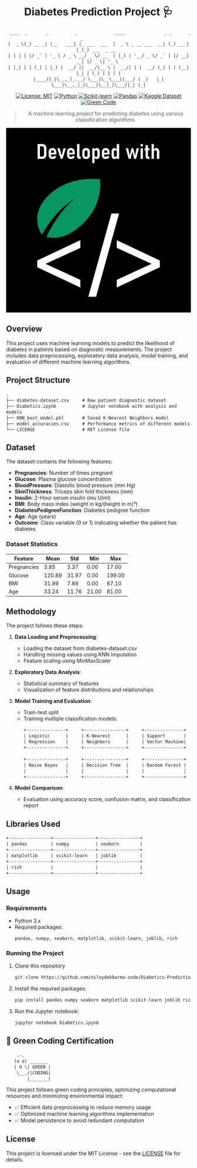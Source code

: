 
<div align="center">

<h1 align="center">Diabetes Prediction Project 🩺</h1>



```
 ____  _       _          _              ____               _ _      _   _             
|  _ \(_) __ _| |__   ___| |_ ___  ___  |  _ \ _ __ ___  __| (_) ___| |_(_) ___  _ __  
| | | | |/ _` | '_ \ / _ \ __/ _ \/ __  | |_) | '__/ _ \/ _` | |/ __| __| |/ _ \| '_ \ 
| |_| | | (_| | |_) |  __/ ||  __/\__ \ |  __/| | |  __/ (_| | | (__| |_| | (_) | | | |
|____/|_|\__,_|_.__/ \___|\__\___||___/ | _|   |_|  \___|\__,_|_|\___|\__|_|\___/|_| |_|
```

[![License: MIT](https://img.shields.io/badge/License-MIT-yellow.svg)](https://opensource.org/licenses/MIT)
[![Python](https://img.shields.io/badge/Python-3.x-blue.svg)](https://www.python.org/)
[![Scikit-learn](https://img.shields.io/badge/Scikit--learn-Latest-orange.svg)](https://scikit-learn.org/)
[![Pandas](https://img.shields.io/badge/Pandas-Latest-blue.svg)](https://pandas.pydata.org/)
[![Kaggle Dataset](https://img.shields.io/badge/Dataset-Kaggle-blue)](https://www.kaggle.com/datasets/uciml/pima-indians-diabetes-database)
[![Green Code](https://img.shields.io/badge/Green%20Code-Certified-brightgreen.svg)](https://greensoftware.foundation/)

> A machine learning project for predicting diabetes using various classification algorithms.

![Green Coding Certified](repo-assets/Green-Code-Certificate.png)

</div>

## Overview

This project uses machine learning models to predict the likelihood of diabetes in patients based on diagnostic measurements. The project includes data preprocessing, exploratory data analysis, model training, and evaluation of different machine learning algorithms.

## Project Structure

```
.
├── diabetes-dataset.csv     # Raw patient diagnostic dataset
├── Diabetics.ipynb          # Jupyter notebook with analysis and models
├── KNN_best_model.pkl       # Saved K-Nearest Neighbors model
├── model_accuracies.csv     # Performance metrics of different models
└── LICENSE                  # MIT License file
```

## Dataset

The dataset contains the following features:

- **Pregnancies**: Number of times pregnant
- **Glucose**: Plasma glucose concentration
- **BloodPressure**: Diastolic blood pressure (mm Hg)
- **SkinThickness**: Triceps skin fold thickness (mm)
- **Insulin**: 2-Hour serum insulin (mu U/ml)
- **BMI**: Body mass index (weight in kg/(height in m)²)
- **DiabetesPedigreeFunction**: Diabetes pedigree function
- **Age**: Age (years)
- **Outcome**: Class variable (0 or 1) indicating whether the patient has diabetes

### Dataset Statistics

| Feature               | Mean    | Std    | Min   | Max    |
|-----------------------|---------|--------|-------|--------|
| Pregnancies           | 3.85    | 3.37   | 0.00  | 17.00  |
| Glucose               | 120.89  | 31.97  | 0.00  | 199.00 |
| BMI                   | 31.99   | 7.88   | 0.00  | 67.10  |
| Age                   | 33.24   | 11.76  | 21.00 | 81.00  |

## Methodology

The project follows these steps:

1. **Data Loading and Preprocessing**:
   - Loading the dataset from diabetes-dataset.csv
   - Handling missing values using KNN Imputation
   - Feature scaling using MinMaxScaler

2. **Exploratory Data Analysis**:
   - Statistical summary of features
   - Visualization of feature distributions and relationships

3. **Model Training and Evaluation**:
   - Train-test split
   - Training multiple classification models:
     ```
     +---------------+     +----------------+     +---------------+
     | Logistic      |     | K-Nearest      |     | Support       |
     | Regression    |     | Neighbors      |     | Vector Machine|
     +---------------+     +----------------+     +---------------+
     
     +---------------+     +----------------+     +---------------+
     | Naive Bayes   |     | Decision Tree  |     | Random Forest |
     |               |     |                |     |               |
     +---------------+     +----------------+     +---------------+
     ```

4. **Model Comparison**:
   - Evaluation using accuracy score, confusion matrix, and classification report

##  Libraries Used

```
+----------------+----------------+----------------+
| pandas         | numpy          | seaborn        |
+----------------+----------------+----------------+
| matplotlib     | scikit-learn   | joblib         |
+----------------+----------------+----------------+
| rich           |                |                |
+----------------+----------------+----------------+
```

## Usage

### Requirements

- Python 3.x
- Required packages:
  ```
  pandas, numpy, seaborn, matplotlib, scikit-learn, joblib, rich
  ```

### Running the Project

1. Clone this repository
   ```bash
   git clone https://github.com/niloydebbarma-code/Diabetics-Prediction.git
   ```

2. Install the required packages:
   ```bash
   pip install pandas numpy seaborn matplotlib scikit-learn joblib rich
   ```

3. Run the Jupyter notebook:
   ```bash
   jupyter notebook Diabetics.ipynb
   ```


## 🌱 Green Coding Certification

```
    .-.                                                   
   (o o) _______                                         
   | O \| GREEN |                                         
    \___/|CODING|                                        
        |_______|                                        
```

This project follows green coding principles, optimizing computational resources and minimizing environmental impact:

- ✅ Efficient data preprocessing to reduce memory usage
- ✅ Optimized machine learning algorithms implementation
- ✅ Model persistence to avoid redundant computation

## License

This project is licensed under the MIT License - see the [LICENSE](LICENSE) file for details.